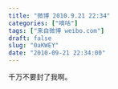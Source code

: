 ```yaml
---
title: "微博 2010.9.21 22:34"
categories: ["嘀咕"]
tags: ["来自微博 weibo.com"]
draft: false
slug: "0aKWEY"
date: "2010-09-21 22:34:00"
---
```


<p>千万不要封了我啊。 ​​​​</p>
